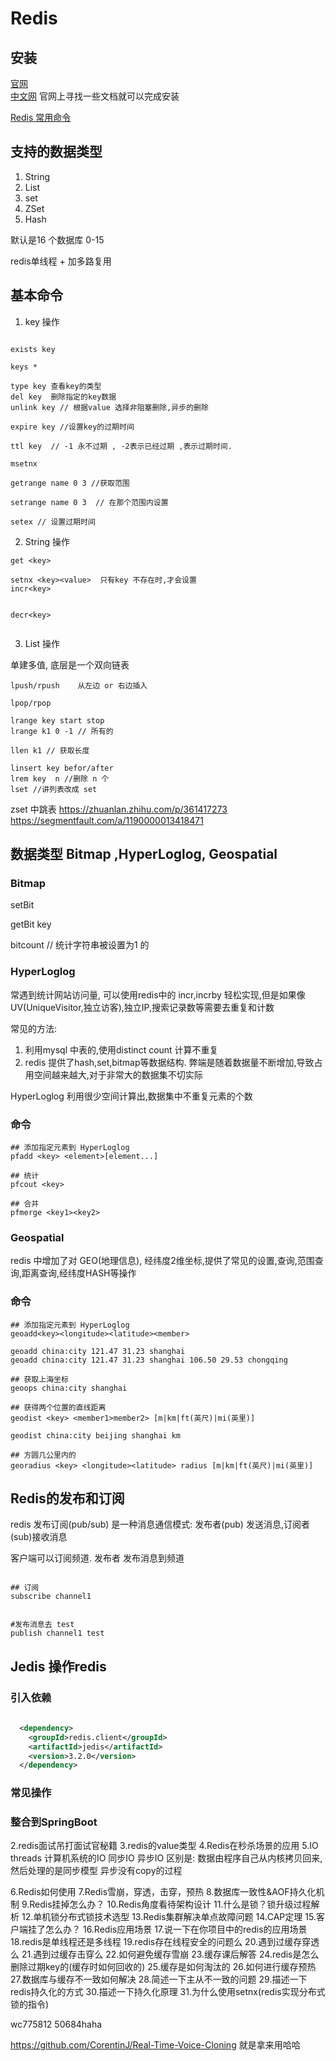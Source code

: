 # Redis
## 安装
[官网](https://redis.io/)  
[中文网](http://www.redis.cn/)
官网上寻找一些文档就可以完成安装

[Redis 常用命令](https://redis.io/commands/)

## 支持的数据类型
1. String
2. List
3. set
4. ZSet
5. Hash

默认是16 个数据库 0-15

redis单线程 + 加多路复用
## 基本命令

1. key 操作

```shell

exists key

keys *

type key 查看key的类型
del key  删除指定的key数据
unlink key // 根据value 选择非阻塞删除,异步的删除

expire key //设置key的过期时间

ttl key  // -1 永不过期 , -2表示已经过期 ,表示过期时间.

msetnx

getrange name 0 3 //获取范围

setrange name 0 3  // 在那个范围内设置

setex // 设置过期时间
```
2. String 操作

```shell
get <key>

setnx <key><value>  只有key 不存在时,才会设置
incr<key>


decr<key>


```
3. List 操作

单建多值, 底层是一个双向链表


```shell
lpush/rpush    从左边 or 右边插入

lpop/rpop

lrange key start stop
lrange k1 0 -1 // 所有的

llen k1 // 获取长度

linsert key befor/after
lrem key  n //删除 n 个
lset //讲列表改成 set

```

zset 中跳表
https://zhuanlan.zhihu.com/p/361417273
https://segmentfault.com/a/1190000013418471

## 数据类型 Bitmap ,HyperLoglog, Geospatial
### Bitmap
setBit

getBit key

bitcount // 统计字符串被设置为1 的
### HyperLoglog
常遇到统计网站访问量, 可以使用redis中的 incr,incrby 轻松实现,但是如果像UV(UniqueVisitor,独立访客),独立IP,搜索记录数等需要去重复和计数

常见的方法: 
1) 利用mysql 中表的,使用distinct count 计算不重复
2) redis 提供了hash,set,bitmap等数据结构.
弊端是随着数据量不断增加,导致占用空间越来越大,对于非常大的数据集不切实际

HyperLoglog 利用很少空间计算出,数据集中不重复元素的个数

### 命令

```shell
## 添加指定元素到 HyperLoglog
pfadd <key> <element>[element...]

## 统计
pfcout <key>

## 合并
pfmerge <key1><key2>

```
### Geospatial
redis 中增加了对 GEO(地理信息), 经纬度2维坐标,提供了常见的设置,查询,范围查询,距离查询,经纬度HASH等操作
### 命令

```shell
## 添加指定元素到 HyperLoglog
geoadd<key><longitude><latitude><member>

geoadd china:city 121.47 31.23 shanghai 
geoadd china:city 121.47 31.23 shanghai 106.50 29.53 chongqing

## 获取上海坐标
geoops china:city shanghai

## 获得两个位置的直线距离
geodist <key> <member1>member2> [m|km|ft(英尺)|mi(英里)]

geodist china:city beijing shanghai km 

## 方圆几公里内的
georadius <key> <longitude><latitude> radius [m|km|ft(英尺)|mi(英里)]

```


## Redis的发布和订阅
redis  发布订阅(pub/sub) 是一种消息通信模式: 发布者(pub) 发送消息,订阅者(sub)接收消息

客户端可以订阅频道.
发布者 发布消息到频道

```

## 订阅
subscribe channel1


#发布消息去 test
publish channel1 test

```

## Jedis 操作redis

### 引入依赖

```xml
  
  <dependency>
    <groupId>redis.client</groupId>
    <artifactId>jedis</artifactId>
    <version>3.2.0</version>
  </dependency>

```
### 常见操作

### 整合到SpringBoot



2.redis面试吊打面试官秘籍
3.redis的value类型
4.Redis在秒杀场景的应用
5.IO threads
 计算机系统的IO
   同步IO
   异步IO
   区别是: 数据由程序自己从内核拷贝回来,然后处理的是同步模型
   异步没有copy的过程


6.Redis如何使用
7.Redis雪崩，穿透，击穿，预热
8.数据库一致性&AOF持久化机制
9.Redis挂掉怎么办？
10.Redis角度看待架构设计
11.什么是锁？锁升级过程解析
12.单机锁分布式锁技术选型
13.Redis集群解决单点故障问题
14.CAP定理
15.客户端挂了怎么办？
16.Redis应用场景
17.说一下在你项目中的redis的应用场景
18.redis是单线程还是多线程
19.redis存在线程安全的问题么
20.遇到过缓存穿透么
21.遇到过缓存击穿么
22.如何避免缓存雪崩
23.缓存课后解答
24.redis是怎么删除过期key的(缓存时如何回收的)
25.缓存是如何淘汰的
26.如何进行缓存预热
27.数据库与缓存不一致如何解决
28.简述一下主从不一致的问题
29.描述一下redis持久化的方式
30.描述一下持久化原理
31.为什么使用setnx(redis实现分布式锁的指令)



wc775812
50684haha


https://github.com/CorentinJ/Real-Time-Voice-Cloning 就是拿来用哈哈